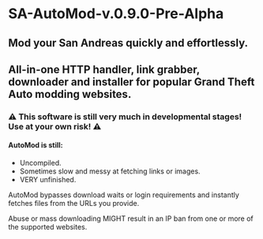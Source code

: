 # SA-AutoMod-v.0.9.0-Pre-Alpha
## Mod your San Andreas quickly and effortlessly.
All-in-one HTTP handler, link grabber, downloader and installer for popular Grand Theft Auto modding websites.
------
### ⚠️ This software is still very much in developmental stages! Use at your own risk! ⚠️
#### AutoMod is still:
- Uncompiled.
- Sometimes slow and messy at fetching links or images.
- VERY unfinished.

AutoMod bypasses download waits or login requirements and instantly fetches files from the URLs you provide. 

Abuse or mass downloading MIGHT result in an IP ban from one or more of the supported websites.
